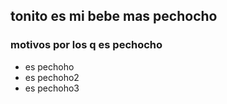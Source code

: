 ## tonito es mi bebe mas pechocho

### motivos por los q es pechocho
  * es pechoho
  * es pechoho2
  * es pechoho3


